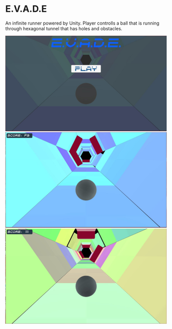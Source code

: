 # E.V.A.D.E
An infinite runner powered by Unity. Player controlls a ball that is running through hexagonal tunnel that has holes and obstacles.


![alt text](screenshots/ss1.JPG "")
![alt text](screenshots/ss2.JPG "")
![alt text](screenshots/ss3.JPG "")
